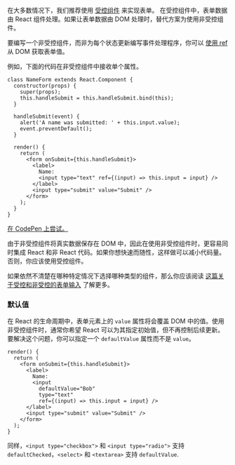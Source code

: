 
在大多数情况下，我们推荐使用 [受控组件](/react/docs/forms.html) 来实现表单。 在受控组件中，表单数据由 React 组件处理。如果让表单数据由 DOM 处理时，替代方案为使用非受控组件。

要编写一个非受控组件，而非为每个状态更新编写事件处理程序，你可以 [使用 ref](/react/docs/refs-and-the-dom.html) 从 DOM 获取表单值。

例如，下面的代码在非受控组件中接收单个属性。

```javascript{8,17}
class NameForm extends React.Component {
  constructor(props) {
    super(props);
    this.handleSubmit = this.handleSubmit.bind(this);
  }

  handleSubmit(event) {
    alert('A name was submitted: ' + this.input.value);
    event.preventDefault();
  }

  render() {
    return (
      <form onSubmit={this.handleSubmit}>
        <label>
          Name:
          <input type="text" ref={(input) => this.input = input} />
        </label>
        <input type="submit" value="Submit" />
      </form>
    );
  }
}
```

[在 CodePen 上尝试。](https://codepen.io/gaearon/pen/WooRWa?editors=0010)

由于非受控组件将真实数据保存在 DOM 中，因此在使用非受控组件时，更容易同时集成 React 和非 React 代码。如果你想快速而随性，这样做可以减小代码量。否则，你应该使用受控组件。

如果依然不清楚在哪种特定情况下选择哪种类型的组件，那么你应该阅读 [这篇关于受控和非受控的表单输入](http://goshakkk.name/controlled-vs-uncontrolled-inputs-react/) 了解更多。

### 默认值

在 React 的生命周期中，表单元素上的 `value` 属性将会覆盖 DOM 中的值。使用非受控组件时，通常你希望 React 可以为其指定初始值，但不再控制后续更新。要解决这个问题，你可以指定一个 `defaultValue` 属性而不是 `value`。

```javascript{7}
render() {
  return (
    <form onSubmit={this.handleSubmit}>
      <label>
        Name:
        <input
          defaultValue="Bob"
          type="text"
          ref={(input) => this.input = input} />
      </label>
      <input type="submit" value="Submit" />
    </form>
  );
}
```

同样，`<input type="checkbox">` 和 `<input type="radio">` 支持 `defaultChecked`，`<select>` 和 `<textarea>` 支持 `defaultValue`.
